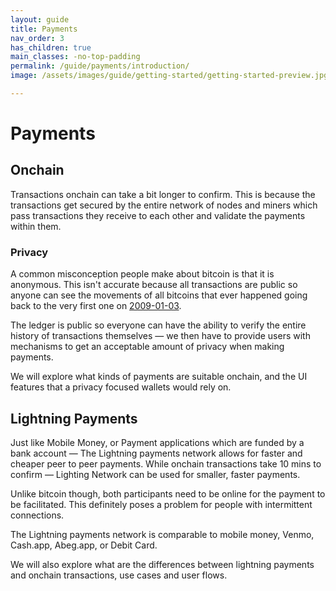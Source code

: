 ```yaml
---
layout: guide
title: Payments
nav_order: 3
has_children: true
main_classes: -no-top-padding
permalink: /guide/payments/introduction/
image: /assets/images/guide/getting-started/getting-started-preview.jpg

---
```


# Payments

## Onchain

Transactions onchain can take a bit longer to confirm. This is because the transactions get secured by the entire network of nodes and miners which pass transactions they receive to each other and validate the payments within them.

### Privacy

A common misconception people make about bitcoin is that it is anonymous. This isn't accurate because all transactions are public so anyone can see the movements of all bitcoins that ever happened going back to the very first one on [2009-01-03](https://blockstream.info/tx/4a5e1e4baab89f3a32518a88c31bc87f618f76673e2cc77ab2127b7afdeda33b).

The ledger is public so everyone can have the ability to verify the entire history of transactions themselves — we then have to provide users with mechanisms to get an acceptable amount of privacy when making payments.

We will explore what kinds of payments are suitable onchain, and the UI features that a privacy focused wallets would rely on.

## Lightning Payments

Just like Mobile Money, or Payment applications which are funded by a bank account — The Lightning payments network allows for faster and cheaper peer to peer payments. While onchain transactions take 10 mins to confirm — Lighting Network can be used for smaller, faster payments.

Unlike bitcoin though, both participants need to be online for the payment to be facilitated. This definitely poses a problem for people with intermittent connections.

The Lightning payments network is comparable to mobile money, Venmo, Cash.app, Abeg.app, or Debit Card.

We will also explore what are the differences between lightning payments and onchain transactions, use cases and user flows.